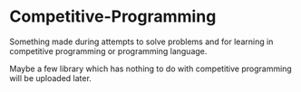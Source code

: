 # Competitive-Programming

Something made during attempts to solve problems and for learning in competitive programming or programming language.

Maybe a few library which has nothing to do with competitive programming will be uploaded later.
